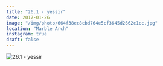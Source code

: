 ```yaml
---
title: "26.1 - yessir"
date: 2017-01-26
image: "/img/photo/664f38ec8cbd764e5cf3645d2662c1cc.jpg"
location: "Marble Arch"
instagram: true
draft: false
---
```


![26.1 - yessir](/img/photo/664f38ec8cbd764e5cf3645d2662c1cc.jpg)
